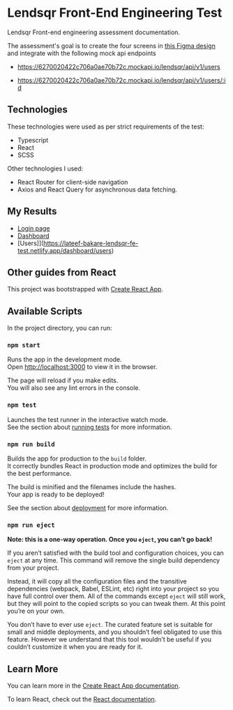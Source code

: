 # Lendsqr Front-End Engineering Test

Lendsqr Front-end engineering assessment documentation.

The assessment's goal is to create the four screens in [this Figma design](https://www.figma.com/file/ZKILoCoIoy1IESdBpq3GNC/Frontend-Testing?node-id=6819%3A58317) and integrate with the following mock api endpoints

* https://6270020422c706a0ae70b72c.mockapi.io/lendsqr/api/v1/users

* https://6270020422c706a0ae70b72c.mockapi.io/lendsqr/api/v1/users/:id


## Technologies
These technologies were used as per strict requirements of the test:
* Typescript
* React
* SCSS

Other technologies I used: 
* React Router for client-side navigation
* Axios and React Query for asynchronous data fetching.

## My Results

* [Login page](https://lateef-bakare-lendsqr-fe-test.netlify.app/login)
* [Dashboard](https://lateef-bakare-lendsqr-fe-test.netlify.app/dashboard) 
* [Users]](https://lateef-bakare-lendsqr-fe-test.netlify.app/dashboard/users) 

## Other guides from React

This project was bootstrapped with [Create React App](https://github.com/facebook/create-react-app).
## Available Scripts

In the project directory, you can run:

### `npm start`

Runs the app in the development mode.\
Open [http://localhost:3000](http://localhost:3000) to view it in the browser.

The page will reload if you make edits.\
You will also see any lint errors in the console.

### `npm test`

Launches the test runner in the interactive watch mode.\
See the section about [running tests](https://facebook.github.io/create-react-app/docs/running-tests) for more information.

### `npm run build`

Builds the app for production to the `build` folder.\
It correctly bundles React in production mode and optimizes the build for the best performance.

The build is minified and the filenames include the hashes.\
Your app is ready to be deployed!

See the section about [deployment](https://facebook.github.io/create-react-app/docs/deployment) for more information.

### `npm run eject`

**Note: this is a one-way operation. Once you `eject`, you can’t go back!**

If you aren’t satisfied with the build tool and configuration choices, you can `eject` at any time. This command will remove the single build dependency from your project.

Instead, it will copy all the configuration files and the transitive dependencies (webpack, Babel, ESLint, etc) right into your project so you have full control over them. All of the commands except `eject` will still work, but they will point to the copied scripts so you can tweak them. At this point you’re on your own.

You don’t have to ever use `eject`. The curated feature set is suitable for small and middle deployments, and you shouldn’t feel obligated to use this feature. However we understand that this tool wouldn’t be useful if you couldn’t customize it when you are ready for it.

## Learn More

You can learn more in the [Create React App documentation](https://facebook.github.io/create-react-app/docs/getting-started).

To learn React, check out the [React documentation](https://reactjs.org/).
